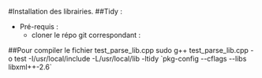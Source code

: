 #Installation des librairies.
##Tidy :

- Pré-requis :
  - cloner le répo git correspondant : 


##Pour compiler le fichier test_parse_lib.cpp
sudo g++ test_parse_lib.cpp -o test -I/usr/local/include  -L/usr/local/lib -ltidy \`pkg-config --cflags --libs libxml++-2.6\`

